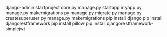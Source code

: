 django-admin startproject core
py manage.py startapp myapp
py manage.py makemigrations
py manage.py migrate
py manage.py createsuperuser
py manage.py makemigrations
pip install django
pip install djangorestframework
pip install pillow
pip install djangorestframework-simplejwt
